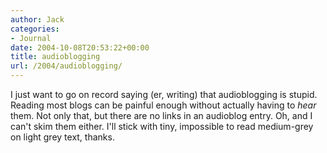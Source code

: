 ```yaml
---
author: Jack
categories:
- Journal
date: 2004-10-08T20:53:22+00:00
title: audioblogging
url: /2004/audioblogging/
---
```


I just want to go on record saying (er, writing) that audioblogging is stupid. Reading most blogs can be painful enough without actually having to _hear_ them. Not only that, but there are no links in an audioblog entry. Oh, and I can't skim them either. I'll stick with tiny, impossible to read medium-grey on light grey text, thanks.